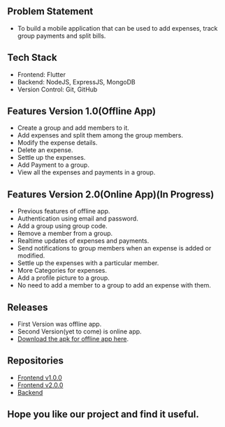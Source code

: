 ## Problem Statement
- To build a mobile application that can be used to add expenses, track group payments and split bills.

## Tech Stack
- Frontend: Flutter
- Backend: NodeJS, ExpressJS, MongoDB
- Version Control: Git, GitHub

## Features Version 1.0(Offline App)
- Create a group and add members to it.
- Add expenses and split them among the group members.
- Modify the expense details.
- Delete an expense.
- Settle up the expenses.
- Add Payment to a group.
- View all the expenses and payments in a group.

## Features Version 2.0(Online App)(In Progress)
- Previous features of offline app.
- Authentication using email and password.
- Add a group using group code.
- Remove a member from a group.
- Realtime updates of expenses and payments.
- Send notifications to group members when an expense is added or modified.
- Settle up the expenses with a particular member.
- More Categories for expenses.
- Add a profile picture to a group.
- No need to add a member to a group to add an expense with them.

## Releases
- First Version was offline app.
- Second Version(yet to come) is online app.
- [Download the apk for offline app here](https://drive.google.com/file/d/1yj11-jnKVqKMvNffiyd-YJxuYbGJrxQY/view?usp=share_link).

## Repositories
- [Frontend v1.0.0](https://github.com/Anurag-ravi/Splitr_v1.0.0)
- [Frontend v2.0.0](https://github.com/Anurag-ravi/splittr)
- [Backend](https://github.com/Anurag-ravi/splitr_backend)


## Hope you like our project and find it useful.

